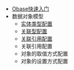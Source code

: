 - [Obase快速入门](get-start.md)
- 数据对象模型
  - [实体类型配置](entity_type_configuration.md)
  - [关联型配置](entity_type_configuration.md)
  - [关联引用配置]()
  - 关联引用配置
  - 对象的取值方式配置
  - 对象的设置方式配置